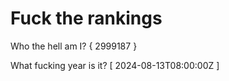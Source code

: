 # Fuck the rankings

Who the hell am I?
{ 2999187 }

What fucking year is it?
[ 2024-08-13T08:00:00Z ]

